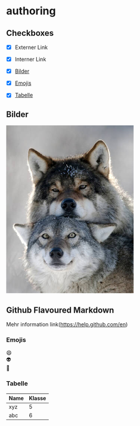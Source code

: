 # authoring


## Checkboxes
- [x] Externer Link
- [x] Interner Link
- [x] [Bilder](#bilder)
- [x] [Emojis](#emojis)
- [x] [Tabelle](#tabelle)



## Bilder
![Wolf](un-couple-de-loups-alpha.jpg)

## Github Flavoured Markdown





Mehr information link(https://help.github.com/en)


### Emojis

:smile:   
:alien:    
🐺

### Tabelle
| Name| Klasse |
| -----| --- |
| xyz | 5|
| abc| 6 |


